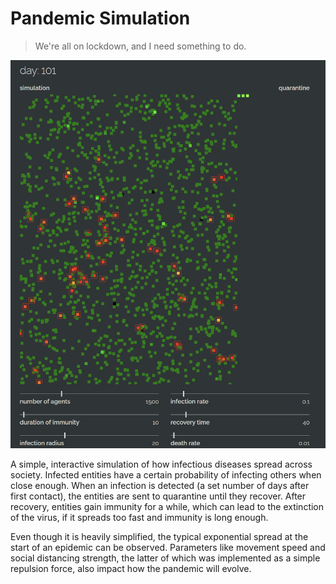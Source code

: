 # Pandemic Simulation
> We're all on lockdown, and I need something to do.

 ![Screenshot of the interactive virus simulation](virus_sim_screenshot.png)

A simple, interactive simulation of how infectious diseases spread across society. Infected entities have a certain probability of infecting others when close enough. When an infection is detected (a set number of days after first contact), the entities are sent to quarantine until they recover. After recovery, entities gain immunity for a while, which can lead to the extinction of the virus, if it spreads too fast and immunity is long enough.  

Even though it is heavily simplified, the typical exponential spread at the start of an epidemic can be observed.  Parameters like movement speed and social distancing strength, the latter of which was implemented as a simple repulsion force, also impact how the pandemic will evolve.
